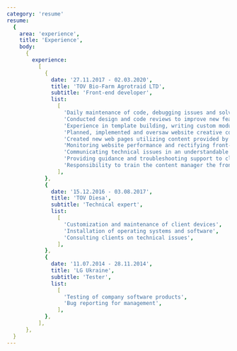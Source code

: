 ```yaml
---
category: 'resume'
resume:
  {
    area: 'experience',
    title: 'Experience',
    body:
      {
        experience:
          [
            {
              date: '27.11.2017 - 02.03.2020',
              title: 'TOV Bio-Farm Agrotraid LTD',
              subtitle: 'Front-end developer',
              list:
                [
                  'Daily maintenance of code, debugging issues and solving client’s problems.',
                  'Conducted design and code reviews to improve new features.',
                  'Experience in template building, writing custom modules.',
                  'Planned, implemented and oversaw website creative content and overall eCommerce functionality to improve customers experience through e-blasts, abandoned cart emails.',
                  'Created new web pages utilizing content provided by online marketing to improve the website.',
                  'Monitoring website performance and rectifying front-end-related issues.',
                  'Communicating technical issues in an understandable manner to the team and clients.',
                  'Providing guidance and troubleshooting support to clients.',
                  'Responsibility to train the content manager the front-end basics and helped him develop further.',
                ],
            },
            {
              date: '15.12.2016 - 03.08.2017',
              title: 'TOV Diesa',
              subtitle: 'Technical expert',
              list:
                [
                  'Customization and maintenance of client devices',
                  'Installation of operating systems and software',
                  'Consulting clients on technical issues',
                ],
            },
            {
              date: '11.07.2014 - 28.11.2014',
              title: 'LG Ukraine',
              subtitle: 'Tester',
              list:
                [
                  'Testing of company software products',
                  'Bug reporting for management',
                ],
            },
          ],
      },
  }
---
```

